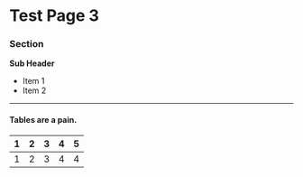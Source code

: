 # Test Page 3

### Section

**Sub Header**

* Item 1
* Item 2

---

#### Tables are a pain.

| 1 | 2 | 3 | 4 | 5 |
|:-:|:-:|:-:|:-:|:-:|
| 1 | 2 | 3 | 4 | 4 |
